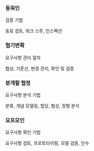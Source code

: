 ### 동워인

검증 기법

동료 검토, 워크 스루, 인스펙션

### 협기변확

요구사항 관리 절차

협상, 기준선, 변경 관리, 확인 및 검증

### 분개할 협정

요구사항 분석 기법

분류, 개념 모델링, 할당, 협상, 정형 분석

### 요프모인

요구사항 확인 기법

요구사항 검토, 프로토타이핑, 모델 검증, 인수 
